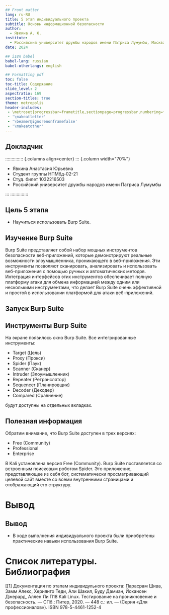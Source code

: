 ```yaml
---
## Front matter
lang: ru-RU
title: 5 этап индивидуального проекта
subtitle: Основы информационной безопасности
author:
  - Явкина А. Ю.
institute:
  - Российский университет дружбы народов имени Патриса Лумумбы, Москва, Россия
date: 2024

## i18n babel
babel-lang: russian
babel-otherlangs: english

## Formatting pdf
toc: false
toc-title: Содержание
slide_level: 2
aspectratio: 169
section-titles: true
theme: metropolis
header-includes:
 - \metroset{progressbar=frametitle,sectionpage=progressbar,numbering=fraction}
 - '\makeatletter'
 - '\beamer@ignorenonframefalse'
 - '\makeatother'
---
```


## Докладчик

:::::::::::::: {.columns align=center}
::: {.column width="70%"}

  * Явкина Анастасия Юрьевна
  * Студент группы НПМбд-02-21
  * Студ. билет 1032216503
  * Российский университет дружбы народов имени Патриса Лумумбы



:::
::::::::::::::


## Цель 5 этапа

- Научиться использовать Burp Suite.

## Изучение Burp Suite

Burp Suite представляет собой набор мощных инструментов безопасности веб-приложений, которые демонстрируют реальные
возможности злоумышленника, проникающего в веб-приложения. Эти инструменты позволяют сканировать, анализировать и
использовать веб-приложения с помощью ручных и автоматических методов. Интеграция интерфейсов этих инструментов
обеспечивает полную платформу атаки для обмена информацией между одним или несколькими инструментами, что делает
Burp Suite очень эффективной и простой в использовании платформой для атаки веб-приложений.

## Запуск Burp Suite


## Инструменты Burp Suite

На экране появилось окно Burp Suite. Все интегрированные инструменты:

- Target (Цель)
- Proxy (Прокси)
- Spider (Паук)
- Scanner (Сканер)
- Intruder (Злоумышленник)
- Repeater (Ретранслятор)
- Sequencer (Планировщик)
- Decoder (Декодер)
- Compared (Сравнение)

будут доступны на отдельных вкладках. 

## Полезная информация

Обратим внимание, что Burp Suite доступен в трех версиях:

- Free (Community)
- Professional
- Enterprise

В Kali установлена версия Free (Community). Burp Suite поставляется со встроенным поисковым роботом Spider.
Это приложение, представляющее из себя бот, систематически просматривающий целевой сайт вместе со всеми внутренними
страницами и отображающий его структуру.

# Вывод

## Вывод

- В ходе выполнения индивидуального проекта были приобретены практические навыки использования Burp Suite.

# Список литературы. Библиография

[[1] Документация по этапам индивидульного проекта:  Парасрам Шива, Замм Алекс, Хериянто Теди, Али Шакил, Буду Дамиан,
Йохансен Джерард, Аллен Ли П18 Kali Linux. Тестирование на проникновение и безопасность. — СПб.: Питер, 2020. — 448 с.:
ил. — (Серия «Для профессионалов»). ISBN 978-5-4461-1252-4
